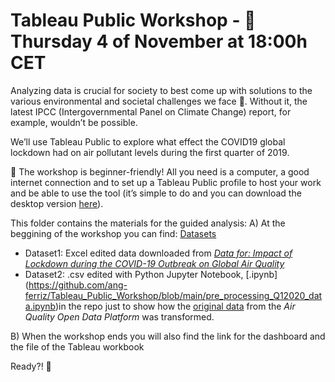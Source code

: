 # Tableau Public Workshop - 📍 Thursday 4 of November at 18:00h CET

Analyzing data is crucial for society to best come up with solutions to the various environmental and societal challenges we face 🎯. Without it, the latest IPCC (Intergovernmental Panel on Climate Change) report, for example, wouldn’t be possible.

We’ll use Tableau Public to explore what effect the COVID19 global lockdown had on air pollutant levels during the first quarter of 2019.

📌 The workshop is beginner-friendly! All you need is a computer, a good internet connection and to set up a Tableau Public profile to host your work and be able to use the tool (it’s simple to do and you can download the desktop version [here](https://public.tableau.com/s/)).

This folder contains the materials for the guided analysis:
A) At the beggining of the workshop you can find: 
[Datasets](https://github.com/ang-ferriz/Tableau_Public_Workshop/tree/main/Tableau_Public_Workshop/Datasets)
-  Dataset1: Excel edited data downloaded from [_Data for: Impact of Lockdown during the COVID-19 Outbreak on Global Air Quality_](https://data.mendeley.com/datasets/wwjnw24xvk/1)
- Dataset2: .csv edited with Python Jupyter Notebook, [.ipynb] (https://github.com/ang-ferriz/Tableau_Public_Workshop/blob/main/pre_processing_Q12020_data.ipynb)in the repo just to show how the [original data](https://aqicn.org/data-platform/covid19/) from the _Air Quality Open Data Platform_ was transformed.
            
B) When the workshop ends you will also find the link for the dashboard and the file of the Tableau workbook

Ready?! 🙌

